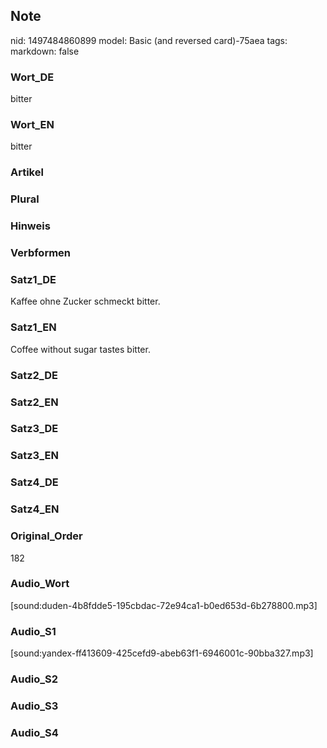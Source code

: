 ## Note
nid: 1497484860899
model: Basic (and reversed card)-75aea
tags: 
markdown: false

### Wort_DE
bitter

### Wort_EN
bitter

### Artikel


### Plural


### Hinweis


### Verbformen


### Satz1_DE
Kaffee ohne Zucker schmeckt bitter.

### Satz1_EN
Coffee without sugar tastes bitter.

### Satz2_DE


### Satz2_EN


### Satz3_DE


### Satz3_EN


### Satz4_DE


### Satz4_EN


### Original_Order
182

### Audio_Wort
[sound:duden-4b8fdde5-195cbdac-72e94ca1-b0ed653d-6b278800.mp3]

### Audio_S1
[sound:yandex-ff413609-425cefd9-abeb63f1-6946001c-90bba327.mp3]

### Audio_S2


### Audio_S3


### Audio_S4


